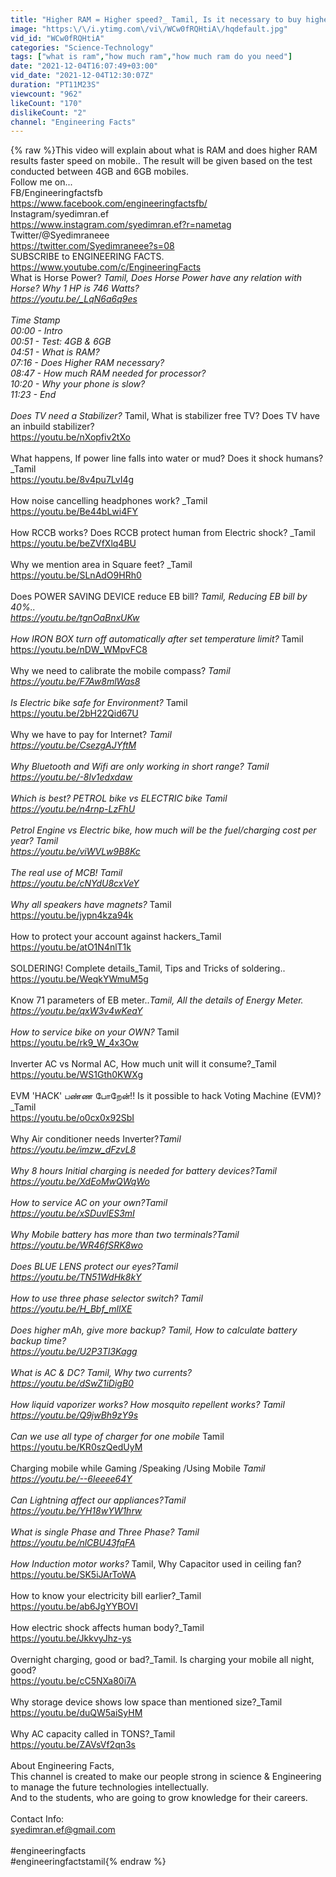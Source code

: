 ```yaml
---
title: "Higher RAM = Higher speed?_ Tamil, Is it necessary to buy higher ram mobile?"
image: "https:\/\/i.ytimg.com\/vi\/WCw0fRQHtiA\/hqdefault.jpg"
vid_id: "WCw0fRQHtiA"
categories: "Science-Technology"
tags: ["what is ram","how much ram","how much ram do you need"]
date: "2021-12-04T16:07:49+03:00"
vid_date: "2021-12-04T12:30:07Z"
duration: "PT11M23S"
viewcount: "962"
likeCount: "170"
dislikeCount: "2"
channel: "Engineering Facts"
---
```

{% raw %}This video will explain about what is RAM and does higher RAM results faster speed on mobile.. The result will be given based on the test conducted between 4GB and 6GB mobiles.<br />Follow me on...<br />FB/Engineeringfactsfb<br /><a rel="nofollow" target="blank" href="https://www.facebook.com/engineeringfactsfb/">https://www.facebook.com/engineeringfactsfb/</a><br />Instagram/syedimran.ef<br /><a rel="nofollow" target="blank" href="https://www.instagram.com/syedimran.ef?r=nametag">https://www.instagram.com/syedimran.ef?r=nametag</a><br />Twitter/@Syedimraneee<br /><a rel="nofollow" target="blank" href="https://twitter.com/Syedimraneee?s=08">https://twitter.com/Syedimraneee?s=08</a><br />SUBSCRIBE to ENGINEERING FACTS.<br /><a rel="nofollow" target="blank" href="https://www.youtube.com/c/EngineeringFacts">https://www.youtube.com/c/EngineeringFacts</a><br />What is Horse Power? _Tamil, Does Horse Power have any relation with Horse? Why 1 HP is 746 Watts?<br /><a rel="nofollow" target="blank" href="https://youtu.be/_LqN6a6q9es">https://youtu.be/_LqN6a6q9es</a><br /><br />Time Stamp<br />00:00 - Intro<br />00:51 - Test: 4GB &amp; 6GB<br />04:51 - What is RAM?<br />07:16 - Does Higher RAM necessary?<br />08:47 - How much RAM needed for processor?<br />10:20 - Why your phone is slow?<br />11:23 - End<br /><br />Does TV need a Stabilizer?_ Tamil, What is stabilizer free TV? Does TV have an inbuild stabilizer?<br /><a rel="nofollow" target="blank" href="https://youtu.be/nXopfiv2tXo">https://youtu.be/nXopfiv2tXo</a><br /><br />What happens, If power line falls into water or mud? Does it shock humans? _Tamil<br /><a rel="nofollow" target="blank" href="https://youtu.be/8v4pu7LvI4g">https://youtu.be/8v4pu7LvI4g</a><br /><br />How noise cancelling headphones work? _Tamil<br /><a rel="nofollow" target="blank" href="https://youtu.be/Be44bLwi4FY">https://youtu.be/Be44bLwi4FY</a><br /><br />How RCCB works? Does RCCB protect human from Electric shock? _Tamil<br /><a rel="nofollow" target="blank" href="https://youtu.be/beZVfXlq4BU">https://youtu.be/beZVfXlq4BU</a><br /><br />Why we mention area in Square feet? _Tamil<br /><a rel="nofollow" target="blank" href="https://youtu.be/SLnAdO9HRh0">https://youtu.be/SLnAdO9HRh0</a><br /><br />Does POWER SAVING DEVICE reduce EB bill? _Tamil, Reducing EB bill by 40%..<br /><a rel="nofollow" target="blank" href="https://youtu.be/tgnOaBnxUKw">https://youtu.be/tgnOaBnxUKw</a><br /><br />How IRON BOX turn off automatically after set temperature limit?_ Tamil<br /><a rel="nofollow" target="blank" href="https://youtu.be/nDW_WMpvFC8">https://youtu.be/nDW_WMpvFC8</a><br /><br />Why we need to calibrate the mobile compass? _Tamil<br /><a rel="nofollow" target="blank" href="https://youtu.be/F7Aw8mlWas8">https://youtu.be/F7Aw8mlWas8</a><br /><br />Is Electric bike safe for Environment?_ Tamil<br /><a rel="nofollow" target="blank" href="https://youtu.be/2bH22Qid67U">https://youtu.be/2bH22Qid67U</a><br /><br />Why we have to pay for Internet? _Tamil<br /><a rel="nofollow" target="blank" href="https://youtu.be/CsezgAJYftM">https://youtu.be/CsezgAJYftM</a><br /><br />Why Bluetooth and Wifi are only working in short range? _Tamil<br /><a rel="nofollow" target="blank" href="https://youtu.be/-8lv1edxdaw">https://youtu.be/-8lv1edxdaw</a><br /><br />Which is best? PETROL bike vs ELECTRIC bike _Tamil<br /><a rel="nofollow" target="blank" href="https://youtu.be/n4rnp-LzFhU">https://youtu.be/n4rnp-LzFhU</a><br /><br />Petrol Engine vs Electric bike, how much will be the fuel/charging cost per year?_ Tamil<br /><a rel="nofollow" target="blank" href="https://youtu.be/viWVLw9B8Kc">https://youtu.be/viWVLw9B8Kc</a><br /><br />The real use of MCB!_ Tamil<br /><a rel="nofollow" target="blank" href="https://youtu.be/cNYdU8cxVeY">https://youtu.be/cNYdU8cxVeY</a><br /><br />Why all speakers have magnets?_ Tamil<br /><a rel="nofollow" target="blank" href="https://youtu.be/jypn4kza94k">https://youtu.be/jypn4kza94k</a><br /><br />How to protect your account against hackers_Tamil<br /><a rel="nofollow" target="blank" href="https://youtu.be/atO1N4nlT1k">https://youtu.be/atO1N4nlT1k</a><br /><br />SOLDERING! Complete details_Tamil, Tips and Tricks of soldering..<br /><a rel="nofollow" target="blank" href="https://youtu.be/WeqkYWmuM5g">https://youtu.be/WeqkYWmuM5g</a><br /><br />Know 71 parameters of EB meter.._Tamil, All the details of Energy Meter.<br /><a rel="nofollow" target="blank" href="https://youtu.be/qxW3v4wKeaY">https://youtu.be/qxW3v4wKeaY</a><br /><br />How to service bike on your OWN?_ Tamil<br /><a rel="nofollow" target="blank" href="https://youtu.be/rk9_W_4x3Ow">https://youtu.be/rk9_W_4x3Ow</a><br /><br />Inverter AC vs Normal AC, How much unit will it consume?_Tamil<br /><a rel="nofollow" target="blank" href="https://youtu.be/WS1Gth0KWXg">https://youtu.be/WS1Gth0KWXg</a><br /><br />EVM 'HACK' பண்ண போறேன்!! Is it possible to hack Voting Machine (EVM)?_Tamil<br /><a rel="nofollow" target="blank" href="https://youtu.be/o0cx0x92SbI">https://youtu.be/o0cx0x92SbI</a><br /><br />Why Air conditioner needs Inverter?_Tamil<br /><a rel="nofollow" target="blank" href="https://youtu.be/imzw_dFzvL8">https://youtu.be/imzw_dFzvL8</a><br /><br />Why 8 hours Initial charging is needed for battery devices?_Tamil<br /><a rel="nofollow" target="blank" href="https://youtu.be/XdEoMwQWqWo">https://youtu.be/XdEoMwQWqWo</a><br /><br />How to service AC on your own?_Tamil<br /><a rel="nofollow" target="blank" href="https://youtu.be/xSDuvlES3mI">https://youtu.be/xSDuvlES3mI</a><br /><br />Why Mobile battery has more than two terminals?_Tamil<br /><a rel="nofollow" target="blank" href="https://youtu.be/WR46fSRK8wo">https://youtu.be/WR46fSRK8wo</a><br /><br />Does BLUE LENS protect our eyes?_Tamil<br /><a rel="nofollow" target="blank" href="https://youtu.be/TN51WdHk8kY">https://youtu.be/TN51WdHk8kY</a><br /><br />How to use three phase selector switch?_ Tamil<br /><a rel="nofollow" target="blank" href="https://youtu.be/H_Bbf_mllXE">https://youtu.be/H_Bbf_mllXE</a><br /><br />Does higher mAh, give more backup?_ Tamil, How to calculate battery backup time?<br /><a rel="nofollow" target="blank" href="https://youtu.be/U2P3Tl3Kagg">https://youtu.be/U2P3Tl3Kagg</a><br /><br />What is AC &amp; DC?_ Tamil, Why two currents?<br /><a rel="nofollow" target="blank" href="https://youtu.be/dSwZ1iDigB0">https://youtu.be/dSwZ1iDigB0</a><br /><br />How liquid vaporizer works? How mosquito repellent works?_ Tamil<br /><a rel="nofollow" target="blank" href="https://youtu.be/Q9jwBh9zY9s">https://youtu.be/Q9jwBh9zY9s</a><br /><br />Can we use all type of charger for one mobile_ Tamil<br /><a rel="nofollow" target="blank" href="https://youtu.be/KR0szQedUyM">https://youtu.be/KR0szQedUyM</a><br /><br />Charging mobile while Gaming /Speaking /Using Mobile _Tamil<br /><a rel="nofollow" target="blank" href="https://youtu.be/--6leeee64Y">https://youtu.be/--6leeee64Y</a><br /><br />Can Lightning affect our appliances?_Tamil<br /><a rel="nofollow" target="blank" href="https://youtu.be/YH18wYW1hrw">https://youtu.be/YH18wYW1hrw</a><br /><br />What is single Phase and Three Phase?_ Tamil<br /><a rel="nofollow" target="blank" href="https://youtu.be/nlCBU43fqFA">https://youtu.be/nlCBU43fqFA</a><br /><br />How Induction motor works?_ Tamil, Why Capacitor used in ceiling fan?<br /><a rel="nofollow" target="blank" href="https://youtu.be/SK5iJArToWA">https://youtu.be/SK5iJArToWA</a> <br /><br />How to know your electricity bill earlier?_Tamil<br /><a rel="nofollow" target="blank" href="https://youtu.be/ab6JgYYBOVI">https://youtu.be/ab6JgYYBOVI</a><br /><br />How electric shock affects human body?_Tamil<br /><a rel="nofollow" target="blank" href="https://youtu.be/JkkvyJhz-ys">https://youtu.be/JkkvyJhz-ys</a><br /><br />Overnight charging, good or bad?_Tamil. Is charging your mobile all night, good?<br /><a rel="nofollow" target="blank" href="https://youtu.be/cC5NXa80i7A">https://youtu.be/cC5NXa80i7A</a> <br /><br />Why storage device shows low space than mentioned size?_Tamil<br /><a rel="nofollow" target="blank" href="https://youtu.be/duQW5aiSyHM">https://youtu.be/duQW5aiSyHM</a> <br /><br />Why AC capacity called in TONS?_Tamil<br /><a rel="nofollow" target="blank" href="https://youtu.be/ZAVsVf2qn3s">https://youtu.be/ZAVsVf2qn3s</a><br /><br />About Engineering Facts,<br />This channel is created to make our people strong in science &amp; Engineering to manage the future technologies intellectually.<br />And to the students, who are going to grow knowledge for their careers.<br /><br />Contact Info:<br />syedimran.ef@gmail.com<br /><br />#engineeringfacts<br />#engineeringfactstamil{% endraw %}
